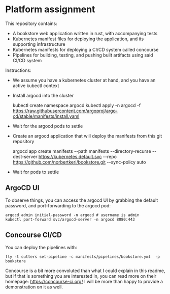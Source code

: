 # Platform assignment

This repository contains:

* A bookstore web application written in rust, with accompanying tests
* Kubernetes manifest files for deploying the application, and its supporting infrastructure
* Kubernetes manifests for deploying a CI/CD system called concourse
* Pipelines for building, testing, and pushing built artifacts using said CI/CD system

Instructions:

* We assume you have a kubernetes cluster at hand, and you have an active kubectl context
* Install argocd into the cluster

    kubectl create namespace argocd
    kubectl apply -n argocd -f https://raw.githubusercontent.com/argoproj/argo-cd/stable/manifests/install.yaml

* Wait for the argocd pods to settle
* Create an argocd application that will deploy the manifests from this git repository

    argocd app create manifests --path manifests --directory-recurse --dest-server https://kubernetes.default.svc --repo https://github.com/norbertkeri/bookstore.git --sync-policy auto

* Wait for pods to settle


## ArgoCD UI
To observe things, you can access the argocd UI by grabbing the default password, and port-forwarding to the argocd pod:

    argocd admin initial-password -n argocd # username is admin
    kubectl port-forward svc/argocd-server -n argocd 8080:443

## Concourse CI/CD

You can deploy the pipelines with:

    fly -t cutters set-pipeline -c manifests/pipelines/bookstore.yml  -p bookstore

Concourse is a bit more convoluted than what I could explain in this readme, but if that is something you are interested in, you can read more on their homepage: https://concourse-ci.org/
I will be more than happy to provide a demonstration on it as well.
